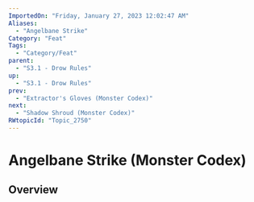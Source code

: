 ```yaml
---
ImportedOn: "Friday, January 27, 2023 12:02:47 AM"
Aliases:
  - "Angelbane Strike"
Category: "Feat"
Tags:
  - "Category/Feat"
parent:
  - "S3.1 - Drow Rules"
up:
  - "S3.1 - Drow Rules"
prev:
  - "Extractor's Gloves (Monster Codex)"
next:
  - "Shadow Shroud (Monster Codex)"
RWtopicId: "Topic_2750"
---
```

# Angelbane Strike (Monster Codex)
## Overview
